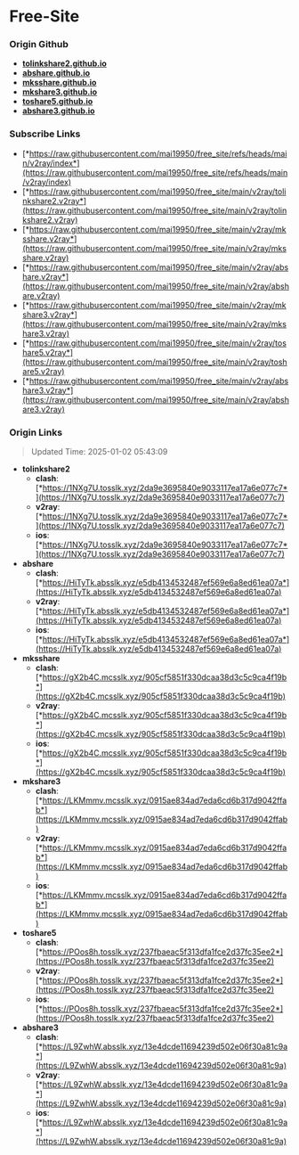 # Free-Site

### Origin Github

- [**tolinkshare2.github.io**](https://github.com/tolinkshare2/tolinkshare2.github.io)
- [**abshare.github.io**](https://github.com/abshare/abshare.github.io)
- [**mksshare.github.io**](https://github.com/mksshare/mksshare.github.io)
- [**mkshare3.github.io**](https://github.com/mkshare3/mkshare3.github.io)
- [**toshare5.github.io**](https://github.com/toshare5/toshare5.github.io)
- [**abshare3.github.io**](https://github.com/abshare3/abshare3.github.io)

### Subscribe Links

- [*https://raw.githubusercontent.com/mai19950/free_site/refs/heads/main/v2ray/index*](https://raw.githubusercontent.com/mai19950/free_site/refs/heads/main/v2ray/index)
- [*https://raw.githubusercontent.com/mai19950/free_site/main/v2ray/tolinkshare2.v2ray*](https://raw.githubusercontent.com/mai19950/free_site/main/v2ray/tolinkshare2.v2ray)
- [*https://raw.githubusercontent.com/mai19950/free_site/main/v2ray/mksshare.v2ray*](https://raw.githubusercontent.com/mai19950/free_site/main/v2ray/mksshare.v2ray)
- [*https://raw.githubusercontent.com/mai19950/free_site/main/v2ray/abshare.v2ray*](https://raw.githubusercontent.com/mai19950/free_site/main/v2ray/abshare.v2ray)
- [*https://raw.githubusercontent.com/mai19950/free_site/main/v2ray/mkshare3.v2ray*](https://raw.githubusercontent.com/mai19950/free_site/main/v2ray/mkshare3.v2ray)
- [*https://raw.githubusercontent.com/mai19950/free_site/main/v2ray/toshare5.v2ray*](https://raw.githubusercontent.com/mai19950/free_site/main/v2ray/toshare5.v2ray)
- [*https://raw.githubusercontent.com/mai19950/free_site/main/v2ray/abshare3.v2ray*](https://raw.githubusercontent.com/mai19950/free_site/main/v2ray/abshare3.v2ray)

### Origin Links

> Updated Time: 2025-01-02 05:43:09

- **tolinkshare2**
  - **clash**: [*https://1NXg7U.tosslk.xyz/2da9e3695840e9033117ea17a6e077c7*](https://1NXg7U.tosslk.xyz/2da9e3695840e9033117ea17a6e077c7)
  - **v2ray**: [*https://1NXg7U.tosslk.xyz/2da9e3695840e9033117ea17a6e077c7*](https://1NXg7U.tosslk.xyz/2da9e3695840e9033117ea17a6e077c7)
  - **ios**: [*https://1NXg7U.tosslk.xyz/2da9e3695840e9033117ea17a6e077c7*](https://1NXg7U.tosslk.xyz/2da9e3695840e9033117ea17a6e077c7)
- **abshare**
  - **clash**: [*https://HiTyTk.absslk.xyz/e5db4134532487ef569e6a8ed61ea07a*](https://HiTyTk.absslk.xyz/e5db4134532487ef569e6a8ed61ea07a)
  - **v2ray**: [*https://HiTyTk.absslk.xyz/e5db4134532487ef569e6a8ed61ea07a*](https://HiTyTk.absslk.xyz/e5db4134532487ef569e6a8ed61ea07a)
  - **ios**: [*https://HiTyTk.absslk.xyz/e5db4134532487ef569e6a8ed61ea07a*](https://HiTyTk.absslk.xyz/e5db4134532487ef569e6a8ed61ea07a)
- **mksshare**
  - **clash**: [*https://gX2b4C.mcsslk.xyz/905cf5851f330dcaa38d3c5c9ca4f19b*](https://gX2b4C.mcsslk.xyz/905cf5851f330dcaa38d3c5c9ca4f19b)
  - **v2ray**: [*https://gX2b4C.mcsslk.xyz/905cf5851f330dcaa38d3c5c9ca4f19b*](https://gX2b4C.mcsslk.xyz/905cf5851f330dcaa38d3c5c9ca4f19b)
  - **ios**: [*https://gX2b4C.mcsslk.xyz/905cf5851f330dcaa38d3c5c9ca4f19b*](https://gX2b4C.mcsslk.xyz/905cf5851f330dcaa38d3c5c9ca4f19b)
- **mkshare3**
  - **clash**: [*https://LKMmmv.mcsslk.xyz/0915ae834ad7eda6cd6b317d9042ffab*](https://LKMmmv.mcsslk.xyz/0915ae834ad7eda6cd6b317d9042ffab)
  - **v2ray**: [*https://LKMmmv.mcsslk.xyz/0915ae834ad7eda6cd6b317d9042ffab*](https://LKMmmv.mcsslk.xyz/0915ae834ad7eda6cd6b317d9042ffab)
  - **ios**: [*https://LKMmmv.mcsslk.xyz/0915ae834ad7eda6cd6b317d9042ffab*](https://LKMmmv.mcsslk.xyz/0915ae834ad7eda6cd6b317d9042ffab)
- **toshare5**
  - **clash**: [*https://POos8h.tosslk.xyz/237fbaeac5f313dfa1fce2d37fc35ee2*](https://POos8h.tosslk.xyz/237fbaeac5f313dfa1fce2d37fc35ee2)
  - **v2ray**: [*https://POos8h.tosslk.xyz/237fbaeac5f313dfa1fce2d37fc35ee2*](https://POos8h.tosslk.xyz/237fbaeac5f313dfa1fce2d37fc35ee2)
  - **ios**: [*https://POos8h.tosslk.xyz/237fbaeac5f313dfa1fce2d37fc35ee2*](https://POos8h.tosslk.xyz/237fbaeac5f313dfa1fce2d37fc35ee2)
- **abshare3**
  - **clash**: [*https://L9ZwhW.absslk.xyz/13e4dcde11694239d502e06f30a81c9a*](https://L9ZwhW.absslk.xyz/13e4dcde11694239d502e06f30a81c9a)
  - **v2ray**: [*https://L9ZwhW.absslk.xyz/13e4dcde11694239d502e06f30a81c9a*](https://L9ZwhW.absslk.xyz/13e4dcde11694239d502e06f30a81c9a)
  - **ios**: [*https://L9ZwhW.absslk.xyz/13e4dcde11694239d502e06f30a81c9a*](https://L9ZwhW.absslk.xyz/13e4dcde11694239d502e06f30a81c9a)
